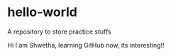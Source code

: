 # hello-world
A repository to store practice stuffs

Hi I am Shwetha, learning GitHub now, its interesting!!
